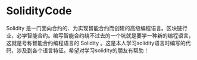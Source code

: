 # SolidityCode
Solidity 是一门面向合约的、为实现智能合约而创建的高级编程语言。区块链行业，必学智能合约。编写智能合约绕不过去的一个坑就是要学一种新的编程语言，这就是号称智能合约编程语言的 Solidity 。这是本人学习solidity语言时编写的代码，涉及到各个语言特征。希望对学习solidity的朋友有帮助！
